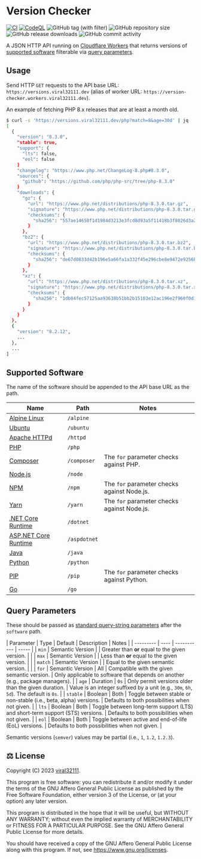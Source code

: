 # Version Checker

[![CI](https://github.com/viral32111/version-checker/actions/workflows/ci.yml/badge.svg?branch=main)](https://github.com/viral32111/version-checker/actions/workflows/ci.yml)
[![CodeQL](https://github.com/viral32111/version-checker/actions/workflows/codeql.yml/badge.svg)](https://github.com/viral32111/version-checker/actions/workflows/codeql.yml)
![GitHub tag (with filter)](https://img.shields.io/github/v/tag/viral32111/version-checker?label=Latest)
![GitHub repository size](https://img.shields.io/github/repo-size/viral32111/version-checker?label=Size)
![GitHub release downloads](https://img.shields.io/github/downloads/viral32111/version-checker/total?label=Downloads)
![GitHub commit activity](https://img.shields.io/github/commit-activity/m/viral32111/version-checker?label=Commits)

A JSON HTTP API running on [Cloudflare Workers](https://workers.cloudflare.com) that returns versions of [supported software](#supported-software) filterable via [query parameters](#query-parameters).

## Usage

Send HTTP `GET` requests to the API base URL: `https://versions.viral32111.dev` (alias of worker URL: `https://version-checker.workers.viral32111.dev`).

An example of fetching PHP 8.x releases that are at least a month old.

```bash
$ curl -s 'https://versions.viral32111.dev/php?match=8&age=30d' | jq
[
  {
    "version": "8.3.0",
    "stable": true,
    "support": {
      "lts": false,
      "eol": false
    }
    "changelog": "https://www.php.net/ChangeLog-8.php#8.3.0",
    "sources": {
      "github": "https://github.com/php/php-src/tree/php-8.3.0"
    }
    "downloads": {
      "gz": {
        "url": "https://www.php.net/distributions/php-8.3.0.tar.gz",
        "signature": "https://www.php.net/distributions/php-8.3.0.tar.gz.asc",
        "checksums": {
          "sha256": "557ae14650f1d1984d3213e3fcd8d93a5f11418b3f8026d3a2d5022251163951"
        }
      },
      "bz2": {
        "url": "https://www.php.net/distributions/php-8.3.0.tar.bz2",
        "signature": "https://www.php.net/distributions/php-8.3.0.tar.bz2.asc",
        "checksums": {
          "sha256": "de67d0833d42b196e5a66fa1a332f45e296cbe8e9472e9256b2a071c34dc5ed6"
        }
      },
      "xz": {
        "url": "https://www.php.net/distributions/php-8.3.0.tar.xz",
        "signature": "https://www.php.net/distributions/php-8.3.0.tar.xz.asc",
        "checksums": {
          "sha256": "1db84fec57125aa93638b51bb2b15103e12ac196e2f960f0d124275b2687ea54"
        }
      }
    }
  },
  {
    "version": "8.2.12",
    ...
  },
  ...
]
```

## Supported Software

The name of the software should be appended to the API base URL as the path.

| Name | Path | Notes |
| ---- | ---- | ----- |
| [Alpine Linux](https://alpinelinux.org) | `/alpine` | |
| [Ubuntu](https://ubuntu.com) | `/ubuntu` | |
| [Apache HTTPd](https://httpd.apache.org) | `/httpd` | |
| [PHP](https://php.net) | `/php` | |
| [Composer](https://getcomposer.org) | `/composer` | The `for` parameter checks against PHP. |
| [Node.js](https://nodejs.org) | `/node` | |
| [NPM](https://npmjs.com) | `/npm` | The `for` parameter checks against Node.js. |
| [Yarn](https://yarnpkg.com) | `/yarn` | The `for` parameter checks against Node.js. |
| [.NET Core Runtime](https://dotnet.microsoft.com) | `/dotnet` | |
| [ASP.NET Core Runtime](https://dotnet.microsoft.com) | `/aspdotnet` | |
| [Java](https://jdk.java.net) | `/java` | |
| [Python](https://python.org) | `/python` | |
| [PIP](https://pypi.org) | `/pip` | The `for` parameter checks against Python. |
| [Go](https://go.dev) | `/go` | |

## Query Parameters

These should be passed as [standard query-string parameters](https://developer.mozilla.org/en-US/docs/Learn/Common_questions/Web_mechanics/What_is_a_URL#parameters) after the `software` path.

| Parameter | Type | Default | Description | Notes |
| --------- | ---- | ----------- | ----- |
| `min` | Semantic Version | | Greater than **or** equal to the given version. | |
| `max` | Semantic Version | | Less than **or** equal to the given version. | |
| `match` | Semantic Version | | Equal to the given semantic version. | |
| `for` | Semantic Version | All | Compatible with the given semantic version. | Only applicable to software that depends on another (e.g., package managers). |
| `age` | Duration | `0s` | Only permit versions older than the given duration. | Value is an integer suffixed by a unit (e.g., `30m`, `6h`, `5d`). The default is `0s`. |
| `stable` | Boolean | Both | Toggle between stable or non-stable (i.e., beta, alpha) versions. | Defaults to both possibilities when not given. |
| `lts` | Boolean | Both | Toggle between long-term support (LTS) and short-term support (STS) versions. | Defaults to both possibilities when not given. |
| `eol` | Boolean | Both | Toggle between active and end-of-life (EoL) versions. | Defaults to both possibilities when not given. |

Semantic versions (`semver`) values may be partial (i.e., `1`, `1.2`, `1.2.3`).

## ⚖️ License

Copyright (C) 2023 [viral32111](https://viral32111.com).

This program is free software: you can redistribute it and/or modify
it under the terms of the GNU Affero General Public License as
published by the Free Software Foundation, either version 3 of the
License, or (at your option) any later version.

This program is distributed in the hope that it will be useful,
but WITHOUT ANY WARRANTY; without even the implied warranty of
MERCHANTABILITY or FITNESS FOR A PARTICULAR PURPOSE. See the
GNU Affero General Public License for more details.

You should have received a copy of the GNU Affero General Public License
along with this program. If not, see https://www.gnu.org/licenses.
